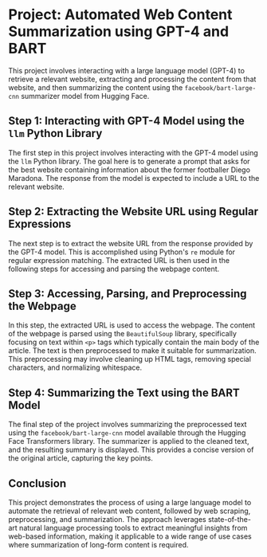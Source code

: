 # Project: Automated Web Content Summarization using GPT-4 and BART

This project involves interacting with a large language model (GPT-4) to retrieve a relevant website, extracting and processing the content from that website, and then summarizing the content using the `facebook/bart-large-cnn` summarizer model from Hugging Face.

## Step 1: Interacting with GPT-4 Model using the `llm` Python Library

The first step in this project involves interacting with the GPT-4 model using the `llm` Python library. The goal here is to generate a prompt that asks for the best website containing information about the former footballer Diego Maradona. The response from the model is expected to include a URL to the relevant website.

## Step 2: Extracting the Website URL using Regular Expressions

The next step is to extract the website URL from the response provided by the GPT-4 model. This is accomplished using Python's `re` module for regular expression matching. The extracted URL is then used in the following steps for accessing and parsing the webpage content.

## Step 3: Accessing, Parsing, and Preprocessing the Webpage

In this step, the extracted URL is used to access the webpage. The content of the webpage is parsed using the `BeautifulSoup` library, specifically focusing on text within `<p>` tags which typically contain the main body of the article. The text is then preprocessed to make it suitable for summarization. This preprocessing may involve cleaning up HTML tags, removing special characters, and normalizing whitespace.

## Step 4: Summarizing the Text using the BART Model

The final step of the project involves summarizing the preprocessed text using the `facebook/bart-large-cnn` model available through the Hugging Face Transformers library. The summarizer is applied to the cleaned text, and the resulting summary is displayed. This provides a concise version of the original article, capturing the key points.

## Conclusion

This project demonstrates the process of using a large language model to automate the retrieval of relevant web content, followed by web scraping, preprocessing, and summarization. The approach leverages state-of-the-art natural language processing tools to extract meaningful insights from web-based information, making it applicable to a wide range of use cases where summarization of long-form content is required.

